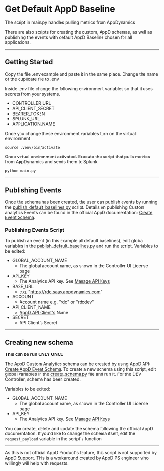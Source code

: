 # Get Default AppD Baseline

The script in main.py handles pulling metrics from AppDynamics 

There are also scripts for creating the custom, AppD schemas, as well as publishing the events with default AppD [Baseline](https://docs.appdynamics.com/appd/23.x/latest/en/application-monitoring/business-transactions/monitor-the-performance-of-business-transactions/dynamic-baselines) chosen for all applications.

----
## Getting Started

Copy the file .env.example and paste it in the same place.
Change the name of the duplicate file to .env

Inside .env file change the following environment variables so that it uses secrets from your systems.
- CONTROLLER_URL
- API_CLIENT_SECRET
- BEARER_TOKEN
- SPLUNK_URL
- APPLICATION_NAME

Once you change these environment variables turn on the virtual environment

`source .venv/bin/activate`

Once virtual environment activated. Execute the script that pulls metrics from AppDynamics and sends them to Splunk

`python main.py`


----
## Publishing Events
Once the schema has been created, the user can publish events by running the [publish_default_baselines.py](com%2Fappdynamics%2Fpublish_default_baselines.py) script. Details on publishing Custom analytics Events can be found in the official AppD documentation: [Create Event Schema](https://docs.appdynamics.com/appd/23.x/latest/en/extend-appdynamics/appdynamics-apis/analytics-events-api#id-.AnalyticsEventsAPIv23.1-create_schemaCreateEventSchema).

### Publishing Events Script
To publish an event (in this example all default baselines), edit global variables in the [publish_default_baselines.py](com%2Fappdynamics%2Fpublish_default_baselines.py) and run the script.
Variables to be edited:
- GLOBAL_ACCOUNT_NAME
  - The global account name, as shown in the Controller UI License page
- API_KEY
  - The Analytics API key. See [Manage API Keys](https://docs.appdynamics.com/appd/23.x/latest/en/analytics/deploy-analytics-with-the-analytics-agent/analytics-and-data-security/manage-api-keys)
- BASE_URL
  - e.g. "https://rdc.saas.appdynamics.com"
- ACCOUNT
  -  Account name e.g. "rdc" or "rdcdev" 
- API_CLIENT_NAME
  - [AppD API Client's](https://docs.appdynamics.com/appd/23.x/latest/en/extend-appdynamics/appdynamics-apis/api-clients) Name
- SECRET
  - API Client's Secret 
----
## Creating new schema

**This can be run ONLY ONCE**

The AppD Custom Analytics schema can be created by using AppD API: [Create AppD Event Schema](https://docs.appdynamics.com/appd/23.x/latest/en/extend-appdynamics/appdynamics-apis/analytics-events-api#id-.AnalyticsEventsAPIv23.1-create_schemaCreateEventSchema). To create a new schema using this script, edit global variables in the [create_schema.py](com%2Fappdynamics%2Fanalytics_api%2Fcreate_schema.py) file and run it. For the DEV Controller, schema has been created.

Variables to be edited:
- GLOBAL_ACCOUNT_NAME
  - The global account name, as shown in the Controller UI License page
- API_KEY
  - The Analytics API key. See [Manage API Keys](https://docs.appdynamics.com/appd/23.x/latest/en/analytics/deploy-analytics-with-the-analytics-agent/analytics-and-data-security/manage-api-keys)
  
You can create, delete and update the schema following the official AppD documentation. If you'd like to change the schema itself, edit the `request_payload` variable in the script's function.

----

As this is not official AppD Product's feature, this script is not supported by AppD Support. This is a workaround created by AppD PS engineer who willingly will help with requests.  
